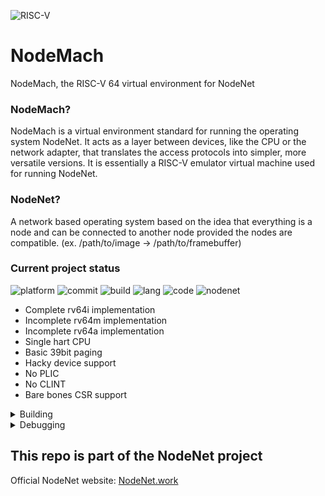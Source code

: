 ![RISC-V](https://riscv.org/wp-content/uploads/2020/06/riscv-color.svg)

# NodeMach
NodeMach, the RISC-V 64 virtual environment for NodeNet

### NodeMach?
NodeMach is a virtual environment standard for running the operating system NodeNet. 
It acts as a layer between devices, like the CPU or the network adapter, that translates the access protocols into simpler, more versatile versions.
It is essentially a RISC-V emulator virtual machine used for running NodeNet.

### NodeNet?
A network based operating system based on the idea that everything is a node and can be connected to another node provided the nodes are compatible. (ex. /path/to/image -> /path/to/framebuffer)

### Current project status
![platform](https://img.shields.io/badge/Platform-MacOS-brightgreen)
![commit](https://img.shields.io/github/last-commit/0ac0/node-mach)
![build](https://img.shields.io/github/actions/workflow/status/0AC0/node-mach/makefile.yml?branch=main)
![lang](https://img.shields.io/github/languages/top/0ac0/node-mach)
![code](https://img.shields.io/github/languages/code-size/0ac0/node-mach)
![nodenet](https://img.shields.io/badge/NodeNet-Download%20Soon-red)
<p>

 - Complete rv64i implementation
 - Incomplete rv64m implementation
 - Incomplete rv64a implementation
 - Single hart CPU
 - Basic 39bit paging
 - Hacky device support
 - No PLIC
 - No CLINT
 - Bare bones CSR support

</p>

<details><summary>Building</summary>

Dependencies: `clang, make`

#### build with
```
make
```
#### run with
```
cp /path/to/your/payload.elf build/payload.elf 
make run
```
#### build and run with
```
cp /path/to/your/payload.elf build/payload.elf 
make run-update
```

</details>

<details><summary>Debugging</summary>

^C (Ctrl + C) or send the process a SIGINT to pull up the debugger.

| Command | Description |
| --- | --- |
| show | Show command buffer(used for debugging of the debugger) |
| step | Step one CPU cycle |
| stepto \<addr\> | Run the CPU until the program counter is equal to \<addr\> |
| read32 \<addr\> | Read 4x 32bit values from \<addr\> |
| read64 \<addr\> | Read 4x 64bit values from \<addr\> |
| ls | List CPU registers |
| resume | Exit debugger, continuing to run the payload |
| exit | Exit the debugger, exiting the program |

</details>


## This repo is part of the NodeNet project
Official NodeNet website: [NodeNet.work](http://nodenet.work)
